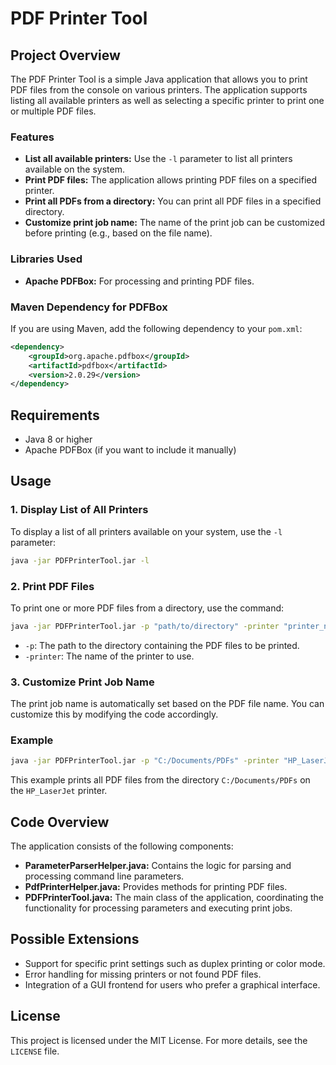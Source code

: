 # PDF Printer Tool

## Project Overview

The PDF Printer Tool is a simple Java application that allows you to print PDF files from the console on various printers. The application supports listing all available printers as well as selecting a specific printer to print one or multiple PDF files.

### Features

- **List all available printers:** Use the `-l` parameter to list all printers available on the system.
- **Print PDF files:** The application allows printing PDF files on a specified printer.
- **Print all PDFs from a directory:** You can print all PDF files in a specified directory.
- **Customize print job name:** The name of the print job can be customized before printing (e.g., based on the file name).

### Libraries Used

- **Apache PDFBox:** For processing and printing PDF files.

### Maven Dependency for PDFBox

If you are using Maven, add the following dependency to your `pom.xml`:

```xml
<dependency>
    <groupId>org.apache.pdfbox</groupId>
    <artifactId>pdfbox</artifactId>
    <version>2.0.29</version>
</dependency>
```

## Requirements

- Java 8 or higher
- Apache PDFBox (if you want to include it manually)

## Usage

### 1. Display List of All Printers

To display a list of all printers available on your system, use the `-l` parameter:

```bash
java -jar PDFPrinterTool.jar -l
```

### 2. Print PDF Files

To print one or more PDF files from a directory, use the command:

```bash
java -jar PDFPrinterTool.jar -p "path/to/directory" -printer "printer_name"
```

- `-p`: The path to the directory containing the PDF files to be printed.
- `-printer`: The name of the printer to use.

### 3. Customize Print Job Name

The print job name is automatically set based on the PDF file name. You can customize this by modifying the code accordingly.

### Example

```bash
java -jar PDFPrinterTool.jar -p "C:/Documents/PDFs" -printer "HP_LaserJet"
```

This example prints all PDF files from the directory `C:/Documents/PDFs` on the `HP_LaserJet` printer.

## Code Overview

The application consists of the following components:

- **ParameterParserHelper.java:** Contains the logic for parsing and processing command line parameters.
- **PdfPrinterHelper.java:** Provides methods for printing PDF files.
- **PDFPrinterTool.java:** The main class of the application, coordinating the functionality for processing parameters and executing print jobs.

## Possible Extensions

- Support for specific print settings such as duplex printing or color mode.
- Error handling for missing printers or not found PDF files.
- Integration of a GUI frontend for users who prefer a graphical interface.

## License

This project is licensed under the MIT License. For more details, see the `LICENSE` file.